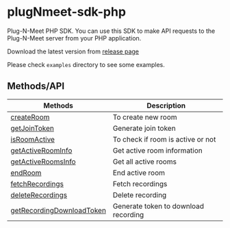 # plugNmeet-sdk-php

Plug-N-Meet PHP SDK. You can use this SDK to make API requests to the Plug-N-Meet server from your PHP application.

Download the latest version from [release page](https://github.com/mynaparrot/plugNmeet-sdk-php/releases)

Please check `examples` directory to see some examples.

## Methods/API

| Methods                                                                                                                     | Description                          |
| --------------------------------------------------------------------------------------------------------------------------- | ------------------------------------ |
| [createRoom](https://mynaparrot.github.io/plugNmeet-sdk-php/classes/Mynaparrot-Plugnmeet-PlugNmeet.html#method_createRoom)                              | To create new room                   |
| [getJoinToken](https://mynaparrot.github.io/plugNmeet-sdk-php/classes/Mynaparrot-Plugnmeet-PlugNmeet.html#method_getJoinToken)                           | Generate join token                  |
| [isRoomActive](https://mynaparrot.github.io/plugNmeet-sdk-php/classes/Mynaparrot-Plugnmeet-PlugNmeet.html#method_isRoomActive)                           | To check if room is active or not    |
| [getActiveRoomInfo](https://mynaparrot.github.io/plugNmeet-sdk-php/classes/Mynaparrot-Plugnmeet-PlugNmeet.html#method_getActiveRoomInfo)                 | Get active room information          |
| [getActiveRoomsInfo](https://mynaparrot.github.io/plugNmeet-sdk-php/classes/Mynaparrot-Plugnmeet-PlugNmeet.html#method_getActiveRoomsInfo)               | Get all active rooms                 |
| [endRoom](https://mynaparrot.github.io/plugNmeet-sdk-php/classes/Mynaparrot-Plugnmeet-PlugNmeet.html#method_endRoom)                                     | End active room                      |
| [fetchRecordings](https://mynaparrot.github.io/plugNmeet-sdk-php/classes/Mynaparrot-Plugnmeet-PlugNmeet.html#method_fetchRecordings)                     | Fetch recordings                     |
| [deleteRecordings](https://mynaparrot.github.io/plugNmeet-sdk-php/classes/Mynaparrot-Plugnmeet-PlugNmeet.html#method_deleteRecordings)                   | Delete recording                     |
| [getRecordingDownloadToken](https://mynaparrot.github.io/plugNmeet-sdk-php/classes/Mynaparrot-Plugnmeet-PlugNmeet.html#method_getRecordingDownloadToken) | Generate token to download recording |

